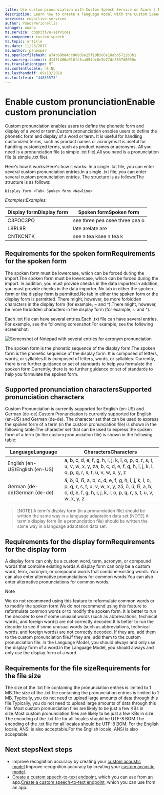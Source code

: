 ```yaml
---
title: Use custom pronunciation with Custom Speech Service on Azure | Microsoft Docs
description: Learn how to create a language model with the Custom Speech Service in Cognitive Services.
services: cognitive-services
author: PanosPeriorellis
manager: onano
ms.service: cognitive-services
ms.component: custom-speech
ms.topic: article
ms.date: 11/23/2017
ms.author: panosper
ms.openlocfilehash: a74b69b84cc80809a25f18b580a18abb5721b8b1
ms.sourcegitcommit: d1451406a010fd3aa854dc8e5b77dc5537d8050e
ms.translationtype: MT
ms.contentlocale: nl-NL
ms.lasthandoff: 09/13/2018
ms.locfileid: "44855573"
---
```

# <a name="enable-custom-pronunciation"></a><span data-ttu-id="81cea-103">Enable custom pronunciation</span><span class="sxs-lookup"><span data-stu-id="81cea-103">Enable custom pronunciation</span></span>
<span data-ttu-id="81cea-104">Custom pronunciation enables users to define the phonetic form and display of a word or term.</span><span class="sxs-lookup"><span data-stu-id="81cea-104">Custom pronunciation enables users to define the phonetic form and display of a word or term.</span></span> <span data-ttu-id="81cea-105">It is useful for handling customized terms, such as product names or acronyms.</span><span class="sxs-lookup"><span data-stu-id="81cea-105">It is useful for handling customized terms, such as product names or acronyms.</span></span> <span data-ttu-id="81cea-106">All you need is a pronunciation file (a simple .txt file).</span><span class="sxs-lookup"><span data-stu-id="81cea-106">All you need is a pronunciation file (a simple .txt file).</span></span>

<span data-ttu-id="81cea-107">Here's how it works.</span><span class="sxs-lookup"><span data-stu-id="81cea-107">Here's how it works.</span></span> <span data-ttu-id="81cea-108">In a single .txt file, you can enter several custom pronunciation entries.</span><span class="sxs-lookup"><span data-stu-id="81cea-108">In a single .txt file, you can enter several custom pronunciation entries.</span></span> <span data-ttu-id="81cea-109">The structure is as follows:</span><span class="sxs-lookup"><span data-stu-id="81cea-109">The structure is as follows:</span></span>

```
Display form <Tab> Spoken form <Newline>
```

<span data-ttu-id="81cea-110">*Examples*:</span><span class="sxs-lookup"><span data-stu-id="81cea-110">*Examples*:</span></span>

| <span data-ttu-id="81cea-111">Display form</span><span class="sxs-lookup"><span data-stu-id="81cea-111">Display form</span></span> | <span data-ttu-id="81cea-112">Spoken form</span><span class="sxs-lookup"><span data-stu-id="81cea-112">Spoken form</span></span> |
|----------|-------|
| <span data-ttu-id="81cea-113">C3PO</span><span class="sxs-lookup"><span data-stu-id="81cea-113">C3PO</span></span> | <span data-ttu-id="81cea-114">see three pea o</span><span class="sxs-lookup"><span data-stu-id="81cea-114">see three pea o</span></span> |
| <span data-ttu-id="81cea-115">L8R</span><span class="sxs-lookup"><span data-stu-id="81cea-115">L8R</span></span> | <span data-ttu-id="81cea-116">late are</span><span class="sxs-lookup"><span data-stu-id="81cea-116">late are</span></span> |
| <span data-ttu-id="81cea-117">CNTK</span><span class="sxs-lookup"><span data-stu-id="81cea-117">CNTK</span></span> | <span data-ttu-id="81cea-118">see n tea k</span><span class="sxs-lookup"><span data-stu-id="81cea-118">see n tea k</span></span>|

## <a name="requirements-for-the-spoken-form"></a><span data-ttu-id="81cea-119">Requirements for the spoken form</span><span class="sxs-lookup"><span data-stu-id="81cea-119">Requirements for the spoken form</span></span>
<span data-ttu-id="81cea-120">The spoken form must be lowercase, which can be forced during the import.</span><span class="sxs-lookup"><span data-stu-id="81cea-120">The spoken form must be lowercase, which can be forced during the import.</span></span> <span data-ttu-id="81cea-121">In addition, you must provide checks in the data importer.</span><span class="sxs-lookup"><span data-stu-id="81cea-121">In addition, you must provide checks in the data importer.</span></span> <span data-ttu-id="81cea-122">No tab in either the spoken form or the display form is permitted.</span><span class="sxs-lookup"><span data-stu-id="81cea-122">No tab in either the spoken form or the display form is permitted.</span></span> <span data-ttu-id="81cea-123">There might, however, be more forbidden characters in the display form (for example, ~ and ^).</span><span class="sxs-lookup"><span data-stu-id="81cea-123">There might, however, be more forbidden characters in the display form (for example, ~ and ^).</span></span>

<span data-ttu-id="81cea-124">Each .txt file can have several entries.</span><span class="sxs-lookup"><span data-stu-id="81cea-124">Each .txt file can have several entries.</span></span> <span data-ttu-id="81cea-125">For example, see the following screenshot:</span><span class="sxs-lookup"><span data-stu-id="81cea-125">For example, see the following screenshot:</span></span>

![Screenshot of Notepad with several entries for acronym pronunciation](../../../media/cognitive-services/custom-speech-service/custom-speech-pronunciation-file.png)

<span data-ttu-id="81cea-127">The spoken form is the phonetic sequence of the display form.</span><span class="sxs-lookup"><span data-stu-id="81cea-127">The spoken form is the phonetic sequence of the display form.</span></span> <span data-ttu-id="81cea-128">It is composed of letters, words, or syllables.</span><span class="sxs-lookup"><span data-stu-id="81cea-128">It is composed of letters, words, or syllables.</span></span> <span data-ttu-id="81cea-129">Currently, there is no further guidance or set of standards to help you formulate the spoken form.</span><span class="sxs-lookup"><span data-stu-id="81cea-129">Currently, there is no further guidance or set of standards to help you formulate the spoken form.</span></span> 

## <a name="supported-pronunciation-characters"></a><span data-ttu-id="81cea-130">Supported pronunciation characters</span><span class="sxs-lookup"><span data-stu-id="81cea-130">Supported pronunciation characters</span></span>
<span data-ttu-id="81cea-131">Custom Pronunciation is currently supported for English (en-US) and German (de-de).</span><span class="sxs-lookup"><span data-stu-id="81cea-131">Custom Pronunciation is currently supported for English (en-US) and German (de-de).</span></span> <span data-ttu-id="81cea-132">The character set that can be used to express the spoken form of a term (in the custom pronunciation file) is shown in the following table:</span><span class="sxs-lookup"><span data-stu-id="81cea-132">The character set that can be used to express the spoken form of a term (in the custom pronunciation file) is shown in the following table:</span></span> 

| <span data-ttu-id="81cea-133">Language</span><span class="sxs-lookup"><span data-stu-id="81cea-133">Language</span></span> | <span data-ttu-id="81cea-134">Characters</span><span class="sxs-lookup"><span data-stu-id="81cea-134">Characters</span></span> |
|---------- |----------|
| <span data-ttu-id="81cea-135">English (en-US)</span><span class="sxs-lookup"><span data-stu-id="81cea-135">English (en-US)</span></span> | <span data-ttu-id="81cea-136">a, b, c, d, e, f, g, h, i, j, k, l, o, p, q, r, s, t, u, v, w, x, y, z</span><span class="sxs-lookup"><span data-stu-id="81cea-136">a, b, c, d, e, f, g, h, i, j, k, l, o, p, q, r, s, t, u, v, w, x, y, z</span></span> |
| <span data-ttu-id="81cea-137">German (de-de)</span><span class="sxs-lookup"><span data-stu-id="81cea-137">German (de-de)</span></span> | <span data-ttu-id="81cea-138">ä, ö, ü, ẞ, a, b, c, d, e, f, g, h, i, j, k, l, o, p, q, r, s, t, u, v, w, x, y, z</span><span class="sxs-lookup"><span data-stu-id="81cea-138">ä, ö, ü, ẞ, a, b, c, d, e, f, g, h, i, j, k, l, o, p, q, r, s, t, u, v, w, x, y, z</span></span> |

><span data-ttu-id="81cea-139">[NOTE] A term's display form (in a pronunciation file) should be written the same way in a language adaptation data set.</span><span class="sxs-lookup"><span data-stu-id="81cea-139">[NOTE] A term's display form (in a pronunciation file) should be written the same way in a language adaptation data set.</span></span>

## <a name="requirements-for-the-display-form"></a><span data-ttu-id="81cea-140">Requirements for the display form</span><span class="sxs-lookup"><span data-stu-id="81cea-140">Requirements for the display form</span></span>
<span data-ttu-id="81cea-141">A display form can only be a custom word, term, acronym, or compound words that combine existing words.</span><span class="sxs-lookup"><span data-stu-id="81cea-141">A display form can only be a custom word, term, acronym, or compound words that combine existing words.</span></span> <span data-ttu-id="81cea-142">You can also enter alternative pronunciations for common words.</span><span class="sxs-lookup"><span data-stu-id="81cea-142">You can also enter alternative pronunciations for common words.</span></span> 

>[!NOTE]
<span data-ttu-id="81cea-143">We do not recommend using this feature to reformulate common words or to modify the spoken form.</span><span class="sxs-lookup"><span data-stu-id="81cea-143">We do not recommend using this feature to reformulate common words or to modify the spoken form.</span></span> <span data-ttu-id="81cea-144">It is better to run the decoder to see if some unusual words (such as abbreviations, technical words, and foreign words) are not correctly decoded.</span><span class="sxs-lookup"><span data-stu-id="81cea-144">It is better to run the decoder to see if some unusual words (such as abbreviations, technical words, and foreign words) are not correctly decoded.</span></span> <span data-ttu-id="81cea-145">If they are, add them to the custom pronunciation file.</span><span class="sxs-lookup"><span data-stu-id="81cea-145">If they are, add them to the custom pronunciation file.</span></span> <span data-ttu-id="81cea-146">In the Language Model, you should always and only use the display form of a word.</span><span class="sxs-lookup"><span data-stu-id="81cea-146">In the Language Model, you should always and only use the display form of a word.</span></span> 

## <a name="requirements-for-the-file-size"></a><span data-ttu-id="81cea-147">Requirements for the file size</span><span class="sxs-lookup"><span data-stu-id="81cea-147">Requirements for the file size</span></span>
<span data-ttu-id="81cea-148">The size of the .txt file containing the pronunciation entries is limited to 1 MB.</span><span class="sxs-lookup"><span data-stu-id="81cea-148">The size of the .txt file containing the pronunciation entries is limited to 1 MB.</span></span> <span data-ttu-id="81cea-149">Typically, you do not need to upload large amounts of data through this file.</span><span class="sxs-lookup"><span data-stu-id="81cea-149">Typically, you do not need to upload large amounts of data through this file.</span></span> <span data-ttu-id="81cea-150">Most custom pronunciation files are likely to be just a few KBs in size.</span><span class="sxs-lookup"><span data-stu-id="81cea-150">Most custom pronunciation files are likely to be just a few KBs in size.</span></span> <span data-ttu-id="81cea-151">The encoding of the .txt file for all locales should be UTF-8 BOM.</span><span class="sxs-lookup"><span data-stu-id="81cea-151">The encoding of the .txt file for all locales should be UTF-8 BOM.</span></span> <span data-ttu-id="81cea-152">For the English locale, ANSI is also acceptable.</span><span class="sxs-lookup"><span data-stu-id="81cea-152">For the English locale, ANSI is also acceptable.</span></span>

## <a name="next-steps"></a><span data-ttu-id="81cea-153">Next steps</span><span class="sxs-lookup"><span data-stu-id="81cea-153">Next steps</span></span>
* <span data-ttu-id="81cea-154">Improve recognition accuracy by creating your [custom acoustic model](cognitive-services-custom-speech-create-acoustic-model.md).</span><span class="sxs-lookup"><span data-stu-id="81cea-154">Improve recognition accuracy by creating your [custom acoustic model](cognitive-services-custom-speech-create-acoustic-model.md).</span></span>
* <span data-ttu-id="81cea-155">[Create a custom speech-to-text endpoint](cognitive-services-custom-speech-create-endpoint.md), which you can use from an app.</span><span class="sxs-lookup"><span data-stu-id="81cea-155">[Create a custom speech-to-text endpoint](cognitive-services-custom-speech-create-endpoint.md), which you can use from an app.</span></span>
